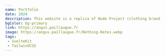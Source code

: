 ```yaml
---
name: Portfolio
date: 2024
description: This website is a replica of Nude Project (clothing brand) made with SvelteKit.
bgColor: bg-primary
link: https://angus.paillaugue.fr
image: https://angus.paillaugue.fr/Nothing-Notes.webp
tags:
 - SvelteKit
 - TailwindCSS
---
```

